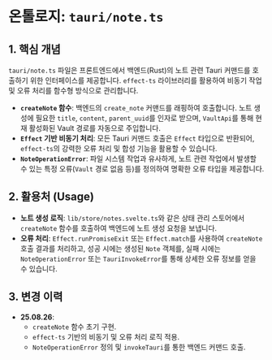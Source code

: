 # 온톨로지: `tauri/note.ts`

## 1. 핵심 개념

`tauri/note.ts` 파일은 프론트엔드에서 백엔드(Rust)의 노트 관련 Tauri 커맨드를 호출하기 위한 인터페이스를 제공합니다. `effect-ts` 라이브러리를 활용하여 비동기 작업 및 오류 처리를 함수형 방식으로 관리합니다.

- **`createNote` 함수**: 백엔드의 `create_note` 커맨드를 래핑하여 호출합니다. 노트 생성에 필요한 `title`, `content`, `parent_uuid`를 인자로 받으며, `VaultApi`를 통해 현재 활성화된 Vault 경로를 자동으로 주입합니다.
- **`Effect` 기반 비동기 처리**: 모든 Tauri 커맨드 호출은 `Effect` 타입으로 반환되어, `effect-ts`의 강력한 오류 처리 및 합성 기능을 활용할 수 있습니다.
- **`NoteOperationError`**: 파일 시스템 작업과 유사하게, 노트 관련 작업에서 발생할 수 있는 특정 오류(`Vault` 경로 없음 등)를 정의하여 명확한 오류 타입을 제공합니다.

## 2. 활용처 (Usage)

- **노트 생성 로직**: `lib/store/notes.svelte.ts`와 같은 상태 관리 스토어에서 `createNote` 함수를 호출하여 백엔드에 노트 생성 요청을 보냅니다.
- **오류 처리**: `Effect.runPromiseExit` 또는 `Effect.match`를 사용하여 `createNote` 호출 결과를 처리하고, 성공 시에는 생성된 `Note` 객체를, 실패 시에는 `NoteOperationError` 또는 `TauriInvokeError`를 통해 상세한 오류 정보를 얻을 수 있습니다.

## 3. 변경 이력

- **25.08.26**:
    - `createNote` 함수 초기 구현.
    - `effect-ts` 기반의 비동기 및 오류 처리 로직 적용.
    - `NoteOperationError` 정의 및 `invokeTauri`를 통한 백엔드 커맨드 호출.
